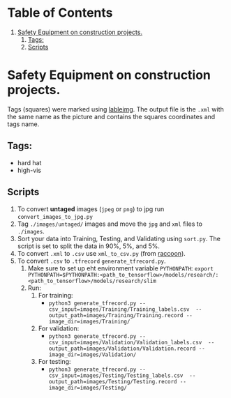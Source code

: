 
# Table of Contents

1.  [<span class="underline">Safety Equipment</span> on construction projects.](#org8e8b4c6)
    1.  [Tags:](#org01347c4)
    2.  [Scripts](#org09773af)


<a id="org8e8b4c6"></a>

# <span class="underline">Safety Equipment</span> on construction projects.

Tags (squares) were marked using [lableimg](https://github.com/tzutalin/labelImg). 
The output file is the `.xml` with the same name as the picture and contains the squares coordinates and tags name.


<a id="org01347c4"></a>

## Tags:

-   hard hat
-   high-vis


<a id="org09773af"></a>

## Scripts

1.  To convert **untaged** images (`jpeg` or `png`) to jpg run `convert_images_to_jpg.py`
2.  Tag `./images/untaged/` images and move the `jpg` and `xml` files to `./images`.
3.  Sort your data into Training, Testing, and Validating using `sort.py`. The script is set to split the data in 90%, 5%, and 5%.
4.  To convert `.xml` to `.csv` use `xml_to_csv.py` (from [raccoon](https://github.com/datitran/raccoon_dataset)).
5.  To convert `.csv` to `.tfrecord` `generate_tfrecord.py`.
    1.  Make sure to set up eht environment variable `PYTHONPATH`:
        `export PYTHONPATH=$PYTHONPATH:<path_to_tensorflow>/models/research/:<path_to_tensorflow>/models/research/slim`
    2.  Run: 
        1.  For training:
            -   `python3 generate_tfrecord.py --csv_input=images/Training/Training_labels.csv  --output_path=images/Training/Training.record --image_dir=images/Training/`
        2.  For validation:
            -   `python3 generate_tfrecord.py --csv_input=images/Validation/Validation_labels.csv  --output_path=images/Validation/Validation.record --image_dir=images/Validation/`
        3.  For testing:
            -   `python3 generate_tfrecord.py --csv_input=images/Testing/Testing_labels.csv  --output_path=images/Testing/Testing.record --image_dir=images/Testing/`

